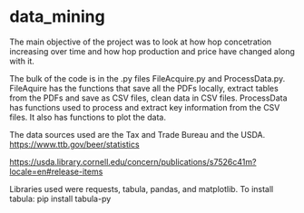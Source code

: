 # data_mining

The main objective of the project was to look at how hop concetration increasing over time and how hop production and price have changed along with it.

The bulk of the code is in the .py files FileAcquire.py and ProcessData.py. FileAquire has the functions that save all the PDFs locally, extract tables from the PDFs and save as CSV files, clean data in CSV files. ProcessData has functions used to process and extract key information from the CSV files. It also has functions to plot the data.

The data sources used are the Tax and Trade Bureau and the USDA.
https://www.ttb.gov/beer/statistics

https://usda.library.cornell.edu/concern/publications/s7526c41m?locale=en#release-items

Libraries used were requests, tabula, pandas, and matplotlib. To install tabula:
pip install tabula-py
